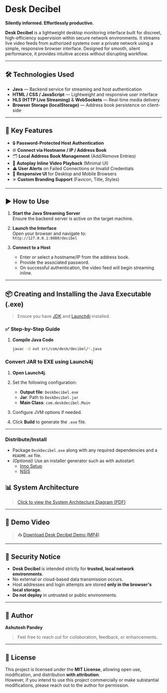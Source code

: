 
# Desk Decibel

**Silently informed. Effortlessly productive.**

**Desk Decibel** is a lightweight desktop monitoring interface built for discreet, high-efficiency supervision within secure network environments. It streams live video feeds from authorized systems over a private network using a simple, responsive browser interface. Designed for smooth, silent performance, it provides intuitive access without disrupting workflow.

---

## 🛠️ Technologies Used

- **Java** — Backend service for streaming and host authentication
- **HTML / CSS / JavaScript** — Lightweight and responsive user interface
- **HLS (HTTP Live Streaming)** & **WebSockets** — Real-time media delivery
- **Browser Storage (localStorage)** — Address book persistence on client-side

---

## 🚀 Key Features

- 🔒 **Password-Protected Host Authentication**
- 🌐 **Connect via Hostname / IP / Address Book**
- 🗂️ **Local Address Book Management** (Add/Remove Entries)
- 🎥 **Autoplay Inline Video Playback** (Minimal UI)
- ⚠️ **User Alerts** on Failed Connections or Invalid Credentials
- 📱 **Responsive UI** for Desktop and Mobile Browsers
- ✳️ **Custom Branding Support** (Favicon, Title, Styles)

---

## ▶️ How to Use

1. **Start the Java Streaming Server**  
   Ensure the backend server is active on the target machine.

2. **Launch the Interface**  
   Open your browser and navigate to:  
   `http://127.0.0.1:8080/decibel`

3. **Connect to a Host**
   - Enter or select a hostname/IP from the address book.
   - Provide the associated password.
   - On successful authentication, the video feed will begin streaming inline.

---

## 📦 Creating and Installing the Java Executable (.exe)

> Ensure you have [JDK](https://www.oracle.com/java/technologies/javase-downloads.html) and [Launch4j](http://launch4j.sourceforge.net/) installed.

### ✅ Step-by-Step Guide

1. **Compile Java Code**
   ```bash
   javac -d out src/com/desk/decibel/*.java

### Convert JAR to EXE using Launch4j

1. **Open Launch4j**.

2. Set the following configuration:
   - **Output file**: `DeskDecibel.exe`
   - **Jar**: Path to `DeskDecibel.jar`
   - **Main Class**: `com.deskdecibel.Main`

3. Configure JVM options if needed.

4. Click **Build** to generate the `.exe` file.

---

### Distribute/Install

- Package `DeskDecibel.exe` along with any required dependencies and a `README.md` file.
- *(Optional)* Use an installer generator such as with autostart:
   - [Inno Setup](https://jrsoftware.org/isinfo.php)
   - [NSIS](https://nsis.sourceforge.io/)

## 📊 System Architecture

> [Click to view the System Architecture Diagram (PDF)](Assets/Desk_Decibel_Diagram.pdf)

---

## 🎥 Demo Video
> 📥 [Download Desk Decibel Demo (MP4)](Assets/Desk_Decibel_Demo.mp4)

---

## 🔐 Security Notice

- **Desk Decibel** is intended strictly for **trusted, local network environments**.
- No external or cloud-based data transmission occurs.
- Host addresses and login attempts are stored **only in the browser's local storage**.
- **Do not deploy** in untrusted or public environments.

---

## 👤 Author
**Ashutosh Pandey**
> Feel free to reach out for collaboration, feedback, or enhancements.
---

## 📄 License
This project is licensed under the **MIT License**, allowing open use, modification, and distribution **with attribution**.  
However, if you intend to use this project commercially or make substantial modifications, please reach out to the author for permission.